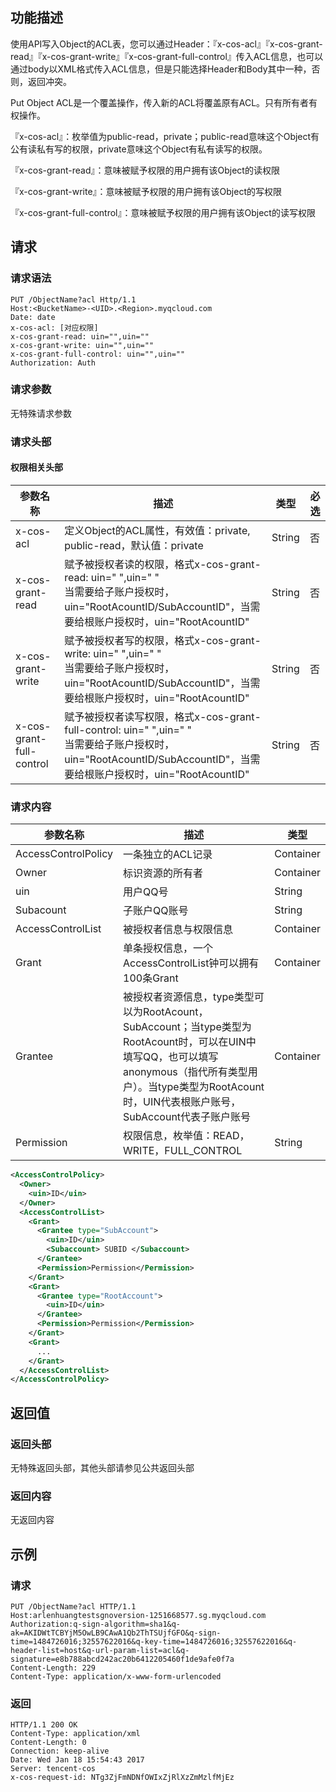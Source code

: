 ## 功能描述

使用API写入Object的ACL表，您可以通过Header：『x-cos-acl』『x-cos-grant-read』『x-cos-grant-write』『x-cos-grant-full-control』传入ACL信息，也可以通过body以XML格式传入ACL信息，但是只能选择Header和Body其中一种，否则，返回冲突。

Put Object ACL是一个覆盖操作，传入新的ACL将覆盖原有ACL。只有所有者有权操作。

『x-cos-acl』：枚举值为public-read，private；public-read意味这个Object有公有读私有写的权限，private意味这个Object有私有读写的权限。

『x-cos-grant-read』：意味被赋予权限的用户拥有该Object的读权限

『x-cos-grant-write』：意味被赋予权限的用户拥有该Object的写权限

『x-cos-grant-full-control』：意味被赋予权限的用户拥有该Object的读写权限

## 请求

### 请求语法

```http
PUT /ObjectName?acl Http/1.1
Host:<BucketName>-<UID>.<Region>.myqcloud.com
Date: date
x-cos-acl: [对应权限]
x-cos-grant-read: uin="",uin=""
x-cos-grant-write: uin="",uin=""
x-cos-grant-full-control: uin="",uin=""
Authorization: Auth
```

### 请求参数

无特殊请求参数

### 请求头部

#### 权限相关头部

| 参数名称                     | 描述                                       | 类型     | 必选   |
| ------------------------ | ---------------------------------------- | ------ | ---- |
| x-cos-acl                | 定义Object的ACL属性，有效值：private, public-read，默认值：private | String | 否    |
| x-cos-grant-read         | 赋予被授权者读的权限，格式x-cos-grant-read: uin=" ",uin=" "<Br/> 当需要给子账户授权时，uin="RootAcountID/SubAccountID"，当需要给根账户授权时，uin="RootAcountID" | String | 否    |
| x-cos-grant-write        | 赋予被授权者写的权限，格式x-cos-grant-write: uin=" ",uin=" "<Br/> 当需要给子账户授权时，uin="RootAcountID/SubAccountID"，当需要给根账户授权时，uin="RootAcountID" | String | 否    |
| x-cos-grant-full-control | 赋予被授权者读写权限，格式x-cos-grant-full-control: uin=" ",uin=" "<Br/> 当需要给子账户授权时，uin="RootAcountID/SubAccountID"，当需要给根账户授权时，uin="RootAcountID" | String | 否    |

### 请求内容

| 参数名称                | 描述                                       | 类型        |
| ------------------- | ---------------------------------------- | --------- |
| AccessControlPolicy | 一条独立的ACL记录                               | Container |
| Owner               | 标识资源的所有者                                 | Container |
| uin                 | 用户QQ号                                    | String    |
| Subacount           | 子账户QQ账号                                  | String    |
| AccessControlList   | 被授权者信息与权限信息                              | Container |
| Grant               | 单条授权信息，一个AccessControlList钟可以拥有100条Grant | Container |
| Grantee             | 被授权者资源信息，type类型可以为RootAcount， SubAccount；当type类型为RootAcount时，可以在UIN中填写QQ，也可以填写anonymous（指代所有类型用户）。当type类型为RootAcount时，UIN代表根账户账号，SubAccount代表子账户账号 | Container |
| Permission          | 权限信息，枚举值：READ，WRITE，FULL_CONTROL         | String    |

```xml
<AccessControlPolicy>
  <Owner>
    <uin>ID</uin>
  </Owner>
  <AccessControlList>
    <Grant>
      <Grantee type="SubAccount">
        <uin>ID</uin>
        <Subaccount> SUBID </Subaccount>
      </Grantee>
      <Permission>Permission</Permission>
    </Grant>
    <Grant>
      <Grantee type="RootAccount">
        <uin>ID</uin>
      </Grantee>
      <Permission>Permission</Permission>
    </Grant>
    <Grant>
      ...
    </Grant>
  </AccessControlList>
</AccessControlPolicy>
```

## 返回值

### 返回头部

无特殊返回头部，其他头部请参见公共返回头部

### 返回内容

无返回内容

## 示例

### 请求

```HTTP
PUT /ObjectName?acl HTTP/1.1
Host:arlenhuangtestsgnoversion-1251668577.sg.myqcloud.com
Authorization:q-sign-algorithm=sha1&q-ak=AKIDWtTCBYjM5OwLB9CAwA1Qb2ThTSUjfGFO&q-sign-time=1484726016;32557622016&q-key-time=1484726016;32557622016&q-header-list=host&q-url-param-list=acl&q-signature=e8b788abcd242ac20b6412205460f1de9afe0f7a
Content-Length: 229
Content-Type: application/x-www-form-urlencoded
```

### 返回

```HTTP
HTTP/1.1 200 OK
Content-Type: application/xml
Content-Length: 0
Connection: keep-alive
Date: Wed Jan 18 15:54:43 2017
Server: tencent-cos
x-cos-request-id: NTg3ZjFmNDNfOWIxZjRlXzZmMzlfMjEz
```

